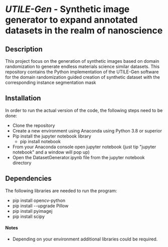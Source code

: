 # *UTILE-Gen* - Synthetic image generator to expand annotated datasets in the realm of nanoscience

## Description
This project focus on the generation of synthetic images based on domain randomization to generate endless materials science similar datasets.
This repository contains the Python implementation of the UTILE-Gen software for the domain randomization guided creation of synthetic dataset with the corresponding instance segmentation mask

## Installation
In order to run the actual version of the code, the following steps need to be done:
- Clone the repository
- Create a new environment using Anaconda using Python 3.8 or superior
- Pip install the jupyter notebook library
    - pip install notebook
- From your Anaconda console open jupyter notebook (just tip "jupyter notebook" and a window will pop up)
- Open the DatasetGenerator.ipynb file from the jupyter notebook directory

## Dependencies
The following libraries are needed to run the program:
  - pip install opencv-python
  - pip install --upgrade Pillow
  - pip install pyimagej
  - pip install scipy

#### Notes
- Depending on your environment additional libraries could be required.  
